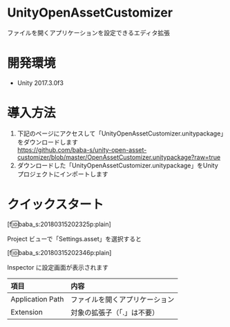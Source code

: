 # UnityOpenAssetCustomizer

ファイルを開くアプリケーションを設定できるエディタ拡張

# 開発環境

- Unity 2017.3.0f3

# 導入方法

1. 下記のページにアクセスして「UnityOpenAssetCustomizer.unitypackage」をダウンロードします  
https://github.com/baba-s/unity-open-asset-customizer/blob/master/OpenAssetCustomizer.unitypackage?raw=true  
2. ダウンロードした「UnityOpenAssetCustomizer.unitypackage」をUnity プロジェクトにインポートします  

# クイックスタート

[f:id:baba_s:20180315202325p:plain]

Project ビューで「Settings.asset」を選択すると  

[f:id:baba_s:20180315202346p:plain]

Inspector に設定画面が表示されます  

|項目|内容|
|:--|:--|
|Application Path|ファイルを開くアプリケーション|
|Extension|対象の拡張子（「.」は不要）|# unity-open-asset-customizer
